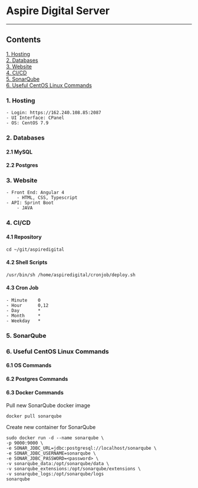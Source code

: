 # Aspire Digital Server
---
## Contents

[1. Hosting](#1-Hosting)  
[2. Databases](#2-Databases)  
[3. Website](#3-Website)  
[4. CI/CD](#4-CICD)  
[5. SonarQube](#5-SonarQube)  
[6. Useful CentOS Linux Commands](#6-Useful-CentOS-Linux-Commands)  

### 1. Hosting
    - Login: https://162.240.108.85:2087
    - UI Interface: CPanel
    - OS: CentOS 7.9

### 2. Databases

#### 2.1 MySQL

#### 2.2 Postgres

### 3. Website

    - Front End: Angular 4
        - HTML, CSS, Typescript
    - API: Sprint Boot
        - JAVA

### 4. CI/CD

#### 4.1 Repository
    cd ~/git/aspiredigital

#### 4.2 Shell Scripts
    /usr/bin/sh /home/aspiredigital/cronjob/deploy.sh

#### 4.3 Cron Job
    - Minute    0
    - Hour	    0,12
    - Day	    *
    - Month	    *
    - Weekday   *

### 5. SonarQube

### 6. Useful CentOS Linux Commands

#### 6.1 OS Commands

#### 6.2 Postgres Commands

#### 6.3 Docker Commands
Pull new SonarQube docker image
```
docker pull sonarqube
```

Create new container for SonarQube
```
sudo docker run -d --name sonarqube \
-p 9000:9000 \
-e SONAR_JDBC_URL=jdbc:postgresql://localhost/sonarqube \
-e SONAR_JDBC_USERNAME=sonarqube \
-e SONAR_JDBC_PASSWORD=<password> \
-v sonarqube_data:/opt/sonarqube/data \
-v sonarqube_extensions:/opt/sonarqube/extensions \
-v sonarqube_logs:/opt/sonarqube/logs 
sonarqube
```

